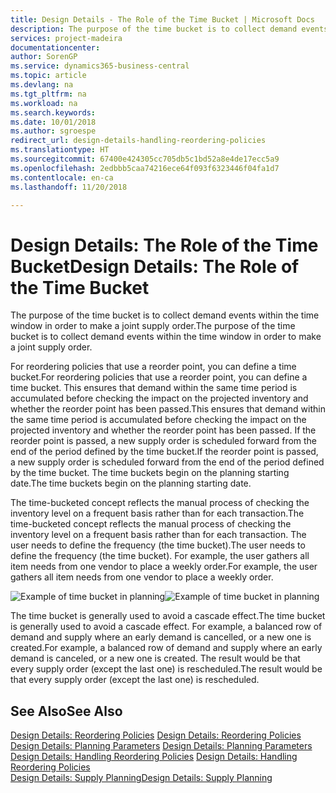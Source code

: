 ```yaml
---
title: Design Details - The Role of the Time Bucket | Microsoft Docs
description: The purpose of the time bucket is to collect demand events within the time window in order to make a joint supply order.
services: project-madeira
documentationcenter: 
author: SorenGP
ms.service: dynamics365-business-central
ms.topic: article
ms.devlang: na
ms.tgt_pltfrm: na
ms.workload: na
ms.search.keywords: 
ms.date: 10/01/2018
ms.author: sgroespe
redirect_url: design-details-handling-reordering-policies
ms.translationtype: HT
ms.sourcegitcommit: 67400e424305cc705db5c1bd52a8e4de17ecc5a9
ms.openlocfilehash: 2edbbb5caa74216ece64f093f6323446f04fa1d7
ms.contentlocale: en-ca
ms.lasthandoff: 11/20/2018

---
```

# <a name="design-details-the-role-of-the-time-bucket"></a><span data-ttu-id="8c5e9-103">Design Details: The Role of the Time Bucket</span><span class="sxs-lookup"><span data-stu-id="8c5e9-103">Design Details: The Role of the Time Bucket</span></span>
<span data-ttu-id="8c5e9-104">The purpose of the time bucket is to collect demand events within the time window in order to make a joint supply order.</span><span class="sxs-lookup"><span data-stu-id="8c5e9-104">The purpose of the time bucket is to collect demand events within the time window in order to make a joint supply order.</span></span>  

 <span data-ttu-id="8c5e9-105">For reordering policies that use a reorder point, you can define a time bucket.</span><span class="sxs-lookup"><span data-stu-id="8c5e9-105">For reordering policies that use a reorder point, you can define a time bucket.</span></span> <span data-ttu-id="8c5e9-106">This ensures that demand within the same time period is accumulated before checking the impact on the projected inventory and whether the reorder point has been passed.</span><span class="sxs-lookup"><span data-stu-id="8c5e9-106">This ensures that demand within the same time period is accumulated before checking the impact on the projected inventory and whether the reorder point has been passed.</span></span> <span data-ttu-id="8c5e9-107">If the reorder point is passed, a new supply order is scheduled forward from the end of the period defined by the time bucket.</span><span class="sxs-lookup"><span data-stu-id="8c5e9-107">If the reorder point is passed, a new supply order is scheduled forward from the end of the period defined by the time bucket.</span></span> <span data-ttu-id="8c5e9-108">The time buckets begin on the planning starting date.</span><span class="sxs-lookup"><span data-stu-id="8c5e9-108">The time buckets begin on the planning starting date.</span></span>  

 <span data-ttu-id="8c5e9-109">The time-bucketed concept reflects the manual process of checking the inventory level on a frequent basis rather than for each transaction.</span><span class="sxs-lookup"><span data-stu-id="8c5e9-109">The time-bucketed concept reflects the manual process of checking the inventory level on a frequent basis rather than for each transaction.</span></span> <span data-ttu-id="8c5e9-110">The user needs to define the frequency (the time bucket).</span><span class="sxs-lookup"><span data-stu-id="8c5e9-110">The user needs to define the frequency (the time bucket).</span></span> <span data-ttu-id="8c5e9-111">For example, the user gathers all item needs from one vendor to place a weekly order.</span><span class="sxs-lookup"><span data-stu-id="8c5e9-111">For example, the user gathers all item needs from one vendor to place a weekly order.</span></span>  

 <span data-ttu-id="8c5e9-112">![Example of time bucket in planning](media/nav_app_supply_planning_2_reorder_cycle.png "Example of time bucket in planning")</span><span class="sxs-lookup"><span data-stu-id="8c5e9-112">![Example of time bucket in planning](media/nav_app_supply_planning_2_reorder_cycle.png "Example of time bucket in planning")</span></span>  

 <span data-ttu-id="8c5e9-113">The time bucket is generally used to avoid a cascade effect.</span><span class="sxs-lookup"><span data-stu-id="8c5e9-113">The time bucket is generally used to avoid a cascade effect.</span></span> <span data-ttu-id="8c5e9-114">For example, a balanced row of demand and supply where an early demand is cancelled, or a new one is created.</span><span class="sxs-lookup"><span data-stu-id="8c5e9-114">For example, a balanced row of demand and supply where an early demand is canceled, or a new one is created.</span></span> <span data-ttu-id="8c5e9-115">The result would be that every supply order (except the last one) is rescheduled.</span><span class="sxs-lookup"><span data-stu-id="8c5e9-115">The result would be that every supply order (except the last one) is rescheduled.</span></span>  

## <a name="see-also"></a><span data-ttu-id="8c5e9-116">See Also</span><span class="sxs-lookup"><span data-stu-id="8c5e9-116">See Also</span></span>  
 <span data-ttu-id="8c5e9-117">[Design Details: Reordering Policies](design-details-reordering-policies.md) </span><span class="sxs-lookup"><span data-stu-id="8c5e9-117">[Design Details: Reordering Policies](design-details-reordering-policies.md) </span></span>  
 <span data-ttu-id="8c5e9-118">[Design Details: Planning Parameters](design-details-planning-parameters.md) </span><span class="sxs-lookup"><span data-stu-id="8c5e9-118">[Design Details: Planning Parameters](design-details-planning-parameters.md) </span></span>  
 <span data-ttu-id="8c5e9-119">[Design Details: Handling Reordering Policies](design-details-handling-reordering-policies.md) </span><span class="sxs-lookup"><span data-stu-id="8c5e9-119">[Design Details: Handling Reordering Policies](design-details-handling-reordering-policies.md) </span></span>  
 [<span data-ttu-id="8c5e9-120">Design Details: Supply Planning</span><span class="sxs-lookup"><span data-stu-id="8c5e9-120">Design Details: Supply Planning</span></span>](design-details-supply-planning.md)

